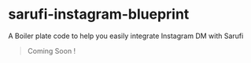 # sarufi-instagram-blueprint
A Boiler plate code to help you easily integrate Instagram DM with Sarufi

> Coming Soon !
